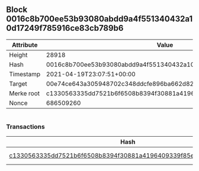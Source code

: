 ## Block 0016c8b700ee53b93080abdd9a4f551340432a10d17249f785916ce83cb789b6

Attribute | Value
--- | ---
Height | 28918
Hash | 0016c8b700ee53b93080abdd9a4f551340432a10d17249f785916ce83cb789b6
Timestamp | 2021-04-19T23:07:51+00:00
Target | 00e74ce643a305948702c348ddcfe896ba662d82c1a228faf4ad12250f07334e
Merke root | c1330563335dd7521b6f6508b8394f30881a4196409339f85e6587a50e80e826
Nonce | 686509260

```

```

### Transactions

Hash | Amount
--- | ---
[c1330563335dd7521b6f6508b8394f30881a4196409339f85e6587a50e80e826](c1330563335dd7521b6f6508b8394f30881a4196409339f85e6587a50e80e826.md) | 10.00000000 SKEPTI 

